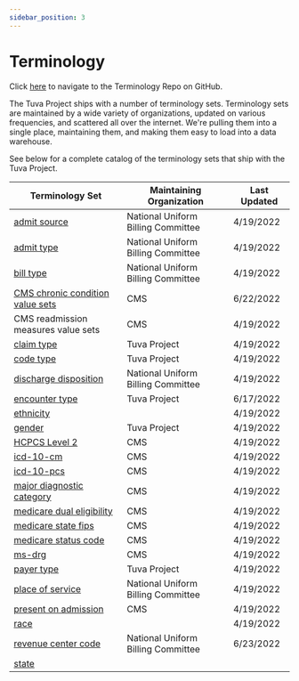 ```yaml
---
sidebar_position: 3
---
```


# Terminology

Click [here](https://github.com/tuva-health/terminology) to navigate to the Terminology Repo on GitHub.

The Tuva Project ships with a number of terminology sets.  Terminology sets are maintained by a wide variety of organizations, updated on various frequencies, and scattered all over the internet.  We're pulling them into a single place, maintaining them, and making them easy to load into a data warehouse.

See below for a complete catalog of the terminology sets that ship with the Tuva Project.

| Terminology Set | Maintaining Organization | Last Updated |
|---|---|---|
| [admit source](https://github.com/tuva-health/terminology/blob/main/terminology/admit_source.csv) | National Uniform Billing Committee | 4/19/2022    | 
| [admit type](https://github.com/tuva-health/terminology/blob/main/terminology/admit_type.csv) | National Uniform Billing Committee | 4/19/2022 | 
| [bill type](https://github.com/tuva-health/terminology/blob/main/terminology/bill_type.csv) | National Uniform Billing Committee | 4/19/2022 | 
| [CMS chronic condition value sets](https://github.com/tuva-health/terminology/blob/main/terminology/chronic_conditions.csv) | CMS | 6/22/2022 | 
| CMS readmission measures value sets | CMS | 4/19/2022 |
| [claim type](https://github.com/tuva-health/terminology/blob/main/terminology/claim_type.csv) | Tuva Project | 4/19/2022 | 
| [code type](https://github.com/tuva-health/terminology/blob/main/terminology/code_type.csv) | Tuva Project | 4/19/2022 | 
| [discharge disposition](https://github.com/tuva-health/terminology/blob/main/terminology/discharge_disposition.csv) | National Uniform Billing Committee | 4/19/2022 | 
| [encounter type](https://github.com/tuva-health/terminology/blob/main/terminology/encounter_type.csv) | Tuva Project | 6/17/2022  | 
| [ethnicity](https://github.com/tuva-health/terminology/blob/main/terminology/ethnicity.csv) |  | 4/19/2022 | 
| [gender](https://github.com/tuva-health/terminology/blob/main/terminology/gender.csv) | Tuva Project | 4/19/2022 | 
| [HCPCS Level 2](https://github.com/tuva-health/terminology/blob/main/terminology/hcpcs_level_2.csv) | CMS | 4/19/2022 | 
| [icd-10-cm](https://github.com/tuva-health/terminology/blob/main/terminology/icd_10_cm.csv) | CMS | 4/19/2022 | 
| [icd-10-pcs](https://github.com/tuva-health/terminology/blob/main/terminology/icd_10_pcs.csv) | CMS | 4/19/2022 | 
| [major diagnostic category](https://github.com/tuva-health/terminology/blob/main/terminology/mdc.csv) | CMS | 4/19/2022 | 
| [medicare dual eligibility](https://github.com/tuva-health/terminology/blob/main/terminology/medicare_dual_eligibility.csv) | CMS | 4/19/2022 | 
| [medicare state fips](https://github.com/tuva-health/terminology/blob/main/terminology/medicare_state_fips.csv) | CMS | 4/19/2022 | 
| [medicare status code](https://github.com/tuva-health/terminology/blob/main/terminology/medicare_status_code.csv) | CMS | 4/19/2022 | 
| [ms-drg](https://github.com/tuva-health/terminology/blob/main/terminology/ms_drg.csv) | CMS | 4/19/2022 | 
| [payer type](https://github.com/tuva-health/terminology/blob/main/terminology/payer_type.csv)| Tuva Project | 4/19/2022 | 
| [place of service](https://github.com/tuva-health/terminology/blob/main/terminology/place_of_service.csv) | National Uniform Billing Committee | 4/19/2022 | 
| [present on admission](https://github.com/tuva-health/terminology/blob/main/terminology/present_on_admission.csv) | CMS | 4/19/2022 | 
| [race](https://github.com/tuva-health/terminology/blob/main/terminology/race.csv) |  | 4/19/2022 | 
| [revenue center code](https://github.com/tuva-health/terminology/blob/main/terminology/revenue_center_code.csv) | National Uniform Billing Committee | 6/23/2022 |  
| [state](https://github.com/tuva-health/terminology/blob/main/terminology/state.csv) |  |  |  


